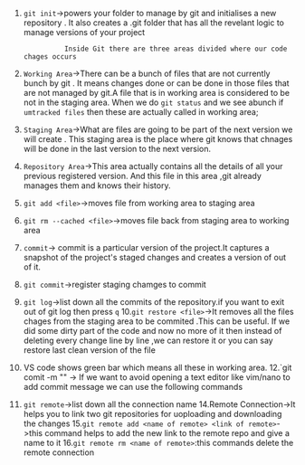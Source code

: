 1. `git init`->powers your folder to manage by git and initialises a new repository .
 It also creates a .git folder that has all the revelant logic to manage versions of your project

                 Inside Git there are three areas divided where our code chages occurs    

2.  `Working Area`->There can be a bunch of files that are not currently bunch by git .
 It means changes done or can be done in those files that are not managed by git.A file that is in working 
 area is considered to be not in the staging area. When we do `git status` and we see abunch if `umtracked files`
 then these are actually called in working area;


3.  `Staging Area`->What are files are going to be part of the next version we will create .
 This staging area is the place where git knows that chnages will be done in the last version to the next version.


4.  `Repository Area`->This area actually contains all the details of all your previous registered version.
 And this file in this area ,git already manages them  and knows their history.


5. `git add <file>`->moves file from working area to staging area

6. `git rm --cached <file>`->moves file back from staging area to working area

7. `commit`-> commit is a particular version of the project.It captures a snapshot of the project's staged changes
 and creates a version of out of it.

8. `git commit`->register staging chamges to commit
9. `git log`->list down all the commits of the repository.if you want to exit out of git log then press `q`
10.`git restore <file>`->It removes all the files chages from the staging area to be commited .This can be useful.
If we did some dirty part of the code and now no more of it then instead of deleting every change line by line ,we 
can restore it or you can say restore last clean version of the file  

11. VS code shows green bar which means all these in working area.
12.`git comit -m "<your commit message>" -> If we want to avoid opening a text editor like vim/nano to add commit message we can use the following commands

13. `git remote`->list down all the connection name
14.Remote Connection->It helps you to link two git repositories for uoploading and downloading the changes 
15.`git remote add <name of remote> <link of remote>`->this command helps to add the new link to the remote repo  and give a name to it
16.`git remote rm <name of remote>`:this commands delete the remote connection
